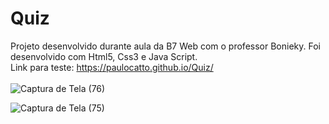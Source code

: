 # Quiz

Projeto desenvolvido durante aula da B7 Web com o professor Bonieky. Foi desenvolvido com Html5, Css3 e Java Script.
<br>
Link para teste: https://paulocatto.github.io/Quiz/
<br><br>
![Captura de Tela (76)](https://user-images.githubusercontent.com/108766424/234114402-fc8d1e95-53b6-44d4-9b55-639ec701e9d4.png)

![Captura de Tela (75)](https://user-images.githubusercontent.com/108766424/234114621-efaf77db-0f24-4eba-a7a6-bdcbd487e16b.png)

